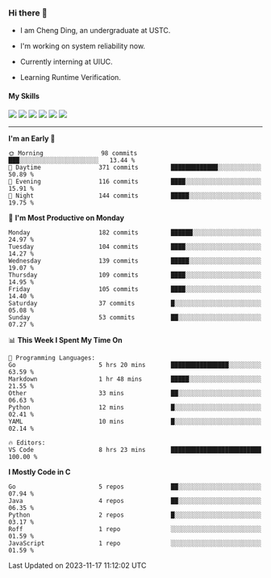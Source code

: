 ### Hi there 👋

* I am Cheng Ding, an undergraduate at USTC.
  
* I'm working on system reliability now.

* Currently interning at UIUC.

-  Learning Runtime Verification.

#### My Skills

![](https://img.shields.io/badge/C++-65318e?logo=cplusplus&logoColor=fff)
![](https://img.shields.io/badge/Python-3e74a2?logo=python&logoColor=fff)
![](https://img.shields.io/badge/C-5654a2?logo=c&logoColor=fff)
![](https://img.shields.io/badge/Go-00aaff?logo=go&logoColor=fff)
![](https://img.shields.io/badge/Docker-0088ff?logo=docker&logoColor=fff)
![](https://img.shields.io/badge/Apache-D22128?logo=apache&logoColor=fff)

---
<!--START_SECTION:waka-->
**I'm an Early 🐤** 

```text
🌞 Morning                98 commits          ███░░░░░░░░░░░░░░░░░░░░░░   13.44 % 
🌆 Daytime                371 commits         █████████████░░░░░░░░░░░░   50.89 % 
🌃 Evening                116 commits         ████░░░░░░░░░░░░░░░░░░░░░   15.91 % 
🌙 Night                  144 commits         █████░░░░░░░░░░░░░░░░░░░░   19.75 % 
```
📅 **I'm Most Productive on Monday** 

```text
Monday                   182 commits         ██████░░░░░░░░░░░░░░░░░░░   24.97 % 
Tuesday                  104 commits         ████░░░░░░░░░░░░░░░░░░░░░   14.27 % 
Wednesday                139 commits         █████░░░░░░░░░░░░░░░░░░░░   19.07 % 
Thursday                 109 commits         ████░░░░░░░░░░░░░░░░░░░░░   14.95 % 
Friday                   105 commits         ████░░░░░░░░░░░░░░░░░░░░░   14.40 % 
Saturday                 37 commits          █░░░░░░░░░░░░░░░░░░░░░░░░   05.08 % 
Sunday                   53 commits          ██░░░░░░░░░░░░░░░░░░░░░░░   07.27 % 
```


📊 **This Week I Spent My Time On** 

```text
💬 Programming Languages: 
Go                       5 hrs 20 mins       ████████████████░░░░░░░░░   63.59 % 
Markdown                 1 hr 48 mins        █████░░░░░░░░░░░░░░░░░░░░   21.55 % 
Other                    33 mins             ██░░░░░░░░░░░░░░░░░░░░░░░   06.63 % 
Python                   12 mins             █░░░░░░░░░░░░░░░░░░░░░░░░   02.41 % 
YAML                     10 mins             █░░░░░░░░░░░░░░░░░░░░░░░░   02.14 % 

🔥 Editors: 
VS Code                  8 hrs 23 mins       █████████████████████████   100.00 % 
```

**I Mostly Code in C** 

```text
Go                       5 repos             ██░░░░░░░░░░░░░░░░░░░░░░░   07.94 % 
Java                     4 repos             ██░░░░░░░░░░░░░░░░░░░░░░░   06.35 % 
Python                   2 repos             █░░░░░░░░░░░░░░░░░░░░░░░░   03.17 % 
Roff                     1 repo              ░░░░░░░░░░░░░░░░░░░░░░░░░   01.59 % 
JavaScript               1 repo              ░░░░░░░░░░░░░░░░░░░░░░░░░   01.59 % 
```




 Last Updated on 2023-11-17 11:12:02 UTC
<!--END_SECTION:waka-->
